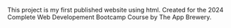 This project is my first published website using html.
Created for the 2024 Complete Web Developement Bootcamp Course by The App Brewery.
